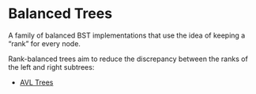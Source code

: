 # Balanced Trees

A family of balanced BST implementations that use the idea of keeping a “rank” for every node.

Rank-balanced trees aim to reduce the discrepancy between the ranks of the left and right subtrees:
- [AVL Trees](./avl-trees.md)